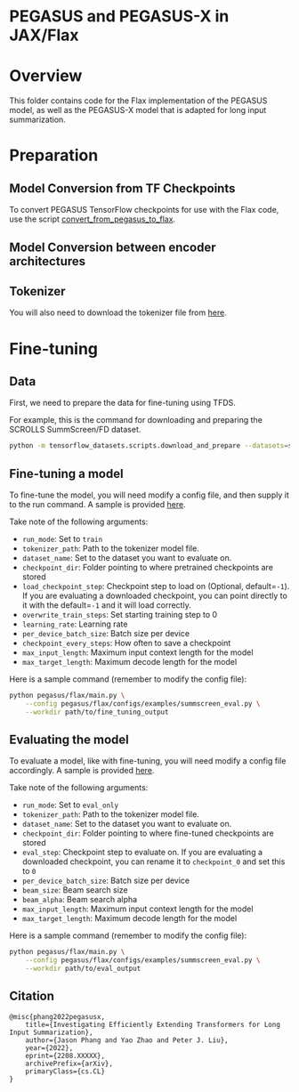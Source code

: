 # PEGASUS and PEGASUS-X in JAX/Flax

# Overview

This folder contains code for the Flax implementation of the PEGASUS model, as well as the PEGASUS-X model
that is adapted for long input summarization.

# Preparation

## Model Conversion from TF Checkpoints

To convert PEGASUS TensorFlow checkpoints for use with the Flax code, use the script 
[convert_from_pegasus_to_flax](checkpoint_conversion/convert_from_pegasus_to_flax.py).

## Model Conversion between encoder architectures

## Tokenizer

You will also need to download the tokenizer file from [here](https://storage.googleapis.com/pegasus_ckpt/c4.unigram.newline.10pct.96000.model).

# Fine-tuning

## Data

First, we need to prepare the data for fine-tuning using TFDS. 

For example, this is the command for downloading and preparing the SCROLLS SummScreen/FD dataset. 

```bash
python -m tensorflow_datasets.scripts.download_and_prepare --datasets=scrolls/summ_screen_fd
```

## Fine-tuning a model

To fine-tune the model, you will need modify a config file, and then supply it to the run command.
A sample is provided [here](configs/examples/summscreen_eval.py).

Take note of the following arguments:

* `run_mode`: Set to `train`
* `tokenizer_path`: Path to the tokenizer model file.
* `dataset_name`: Set to the dataset you want to evaluate on.
* `checkpoint_dir`: Folder pointing to where pretrained checkpoints are stored
* `load_checkpoint_step`: Checkpoint step to load on (Optional, default=`-1`). If you are evaluating a downloaded checkpoint, you can point directly to it with the default=`-1` and it will load correctly.
* `overwrite_train_steps`: Set starting training step to 0
* `learning_rate`: Learning rate
* `per_device_batch_size`: Batch size per device
* `checkpoint_every_steps`: How often to save a checkpoint
* `max_input_length`: Maximum input context length for the model
* `max_target_length`: Maximum decode length for the model

Here is a sample command (remember to modify the config file):

```bash
python pegasus/flax/main.py \
    --config pegasus/flax/configs/examples/summscreen_eval.py \
    --workdir path/to/fine_tuning_output
```

## Evaluating the model

To evaluate a model, like with fine-tuning, you will need modify a config file accordingly.
A sample is provided [here](configs/examples/summscreen_eval.py).

Take note of the following arguments:

* `run_mode`: Set to `eval_only`
* `tokenizer_path`: Path to the tokenizer model file.
* `dataset_name`: Set to the dataset you want to evaluate on.
* `checkpoint_dir`: Folder pointing to where fine-tuned checkpoints are stored
* `eval_step`: Checkpoint step to evaluate on. If you are evaluating a downloaded checkpoint, you can rename it to `checkpoint_0` and set this to `0`
* `per_device_batch_size`: Batch size per device
* `beam_size`: Beam search size
* `beam_alpha`: Beam search alpha
* `max_input_length`: Maximum input context length for the model
* `max_target_length`: Maximum decode length for the model

Here is a sample command (remember to modify the config file):

```bash
python pegasus/flax/main.py \
    --config pegasus/flax/configs/examples/summscreen_eval.py \
    --workdir path/to/eval_output
```

## Citation

```
@misc{phang2022pegasusx,
    title={Investigating Efficiently Extending Transformers for Long Input Summarization},
    author={Jason Phang and Yao Zhao and Peter J. Liu},
    year={2022},
    eprint={2208.XXXXX},
    archivePrefix={arXiv},
    primaryClass={cs.CL}
}
```
